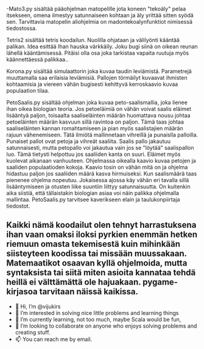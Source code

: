-Mato3.py sisältää pääohjelman matopelille jota koneen "tekoäly" pelaa itsekseen, omena ilmestyy satunnaiseen kohtaan ja äly yrittää sitten syödä sen. Tarvittavia matopelin aliohjelmia on madontekoalynfunktiot nimisessä tiedostossa.

Tetris2 sisältää tetris koodailun. Nuolilla ohjataan ja välilyönti kääntää palikan. Idea esittää  Ihan hauska värkkäily. Joku bugi siinä on oikean reunan lähellä kääntämisessä. Pitäisi olla osa joka tarkistaa vapaita ruutuja myös käännettäessä palikkaa..

Korona.py sisältää simulaattorin joka kuvaa taudin leviämistä. Parametrejä muuttamalla saa erilaisia leviämisiä. Pallojen törmäilyt kuvaavat ihmisten kohtaamisia ja viereen vähän bugisesti kehittyvä kerroskaavio kuvaa populaation tilaa.

PetoSaalis.py sisältää ohjelman joka kuvaa peto-saalismallia, joka lienee ihan oikea biologian teoria. Jos petoeläimiä on vähän voivat saalis eläimet lisääntyä paljon, toisaalta saaliseläinten määrän huomattava nousu johtaa petoeläinten määrän kasvuun sillä ravintoa on paljon. Tämä taas johtaa saaliseläinten kannan romahtamiseen ja pian myös saalistajien määrän rajuun vähenemiseen. Tätä ilmiötä mallinnetaan vihreillä ja punaislla palloilla. Punaiset pallot ovat petoja ja vihreät saaliita. Saalis pallo jakautuu satunnaisesti, mutta petopallo voi jakautua vain jos se "löytää" saalispallon luo. Tämä tietysti helpottuu jos saaliiden kanta on suuri. Eläimet myös kuolevat aikanaan vanhuuteen. Ohjelmassa oikealla kaavio kuvaa petojen ja saaliden populaatioden kokoja. Kaavio tosin on vähän mitä on ja ohjelma hidastuu paljon jos saaliiden määrä kasva hirmuiseksi. Kun saalismäärä taas pienenee ohjelma nopeutuu. Jokaisessa ajossa käy vähän eri tavalla sillä lisääntymiseen ja otusten liike suuntiin liittyy satunnaisuutta. On kuitenkin aika siistiä, että tällaistakin biologian asiaa voi näin palikka ohjelmalla mallintaa.
PetoSaalis.py tarvitsee kaverikseen elain ja taulukonpiirtaja tiedostot.

Kaikki nämä koodailut olen tehnyt harrastuksena ihan vaan omaksi iloksi pyrkien enemmän hetken riemuun omasta tekemisestä kuin mihinkään siisteyteen koodissa tai missään muussakaan. Matemaatikot osaavan kyllä ohjelmoida, mutta syntaksista tai siitä miten asioita kannataa tehdä heillä ei välttämättä ole hajuakaan.
pygame-kirjasoa tarvitaan näissä kaikissa. 
- 
-   👋 Hi, I’m @vijukirs
- 👀 I’m interested in solving nice little problems and learning things
- 🌱 I’m currently learning, not too much, maybe Scala would be fun,
- 💞️ I’m looking to collaborate on anyone who enjoys solving problems and creating stuff.
- 📫 You can reach me by email.

<!---
vijukirs/vijukirs is a ✨ special ✨ repository because its `README.md` (this file) appears on your GitHub profile.
You can click the Preview link to take a look at your changes.
--->
